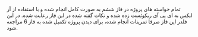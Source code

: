 تمام خواسته های پروژه در فاز ششم به صورت کامل انجام شده و با استفاده از آر ایکس به ای پی آی ریکوئست زده شده و نکات گفته شده در این فاز رعایت شده.
در این فلدر این فاز صرفا تمرینات انجام شده، برای دیدن پروژه تکمیل شده به فاز 6 مراجعه شود.
